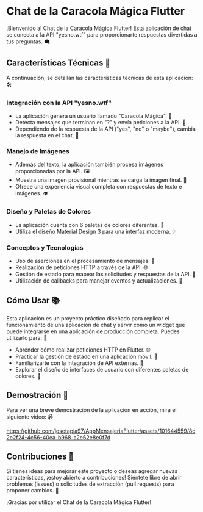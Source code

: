 # Chat de la Caracola Mágica Flutter

¡Bienvenido al Chat de la Caracola Mágica Flutter! Esta aplicación de chat se conecta a la API "yesno.wtf" para proporcionarte respuestas divertidas a tus preguntas. 🗨️

## Características Técnicas 🚀

A continuación, se detallan las características técnicas de esta aplicación: 🛠️

### Integración con la API "yesno.wtf"

- La aplicación genera un usuario llamado "Caracola Mágica". 👤
- Detecta mensajes que terminan en "?" y envía peticiones a la API. 📨
- Dependiendo de la respuesta de la API ("yes", "no" o "maybe"), cambia la respuesta en el chat. 🔄

### Manejo de Imágenes

- Además del texto, la aplicación también procesa imágenes proporcionadas por la API. 🖼️
- Muestra una imagen provisional mientras se carga la imagen final. 🔄
- Ofrece una experiencia visual completa con respuestas de texto e imágenes. 👁️

### Diseño y Paletas de Colores

- La aplicación cuenta con 6 paletas de colores diferentes. 🌈
- Utiliza el diseño Material Design 3 para una interfaz moderna. 💡

### Conceptos y Tecnologías

- Uso de aserciones en el procesamiento de mensajes. 🧠
- Realización de peticiones HTTP a través de la API. 🌐
- Gestión de estado para mapear las solicitudes y respuestas de la API. 🔄
- Utilización de callbacks para manejar eventos y actualizaciones. 📲

## Cómo Usar 📚

Esta aplicación es un proyecto práctico diseñado para replicar el funcionamiento de una aplicación de chat y servir como un widget que puede integrarse en una aplicación de producción completa. Puedes utilizarlo para: 📱

- Aprender cómo realizar peticiones HTTP en Flutter. 🌐
- Practicar la gestión de estado en una aplicación móvil. 🧩
- Familiarizarte con la integración de API externas. 📨
- Explorar el diseño de interfaces de usuario con diferentes paletas de colores. 🎨

## Demostración 🎥

Para ver una breve demostración de la aplicación en acción, mira el siguiente video: 📹



https://github.com/josetapia97/AppMensajeriaFlutter/assets/101644559/8c2e2f24-4c56-40ea-b968-a2e62e8e0f7d



## Contribuciones 👏

Si tienes ideas para mejorar este proyecto o deseas agregar nuevas características, ¡estoy abierto a contribuciones! Siéntete libre de abrir problemas (issues) o solicitudes de extracción (pull requests) para proponer cambios. 🙌

¡Gracias por utilizar el Chat de la Caracola Mágica Flutter!

